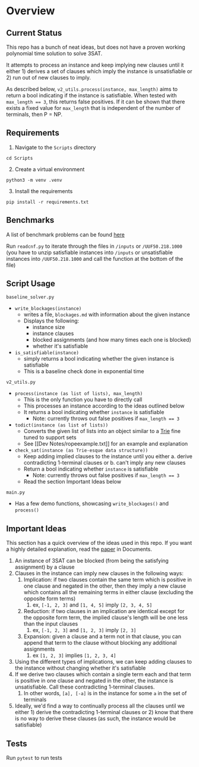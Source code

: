 # Overview

## Current Status

This repo has a bunch of neat ideas, but does not have a proven working polynomial time solution to solve 3SAT. 

It attempts to process an instance and keep implying new clauses until it either 1) derives a set of clauses which imply the instance is unsatisfiable or 2) run out of new clauses to imply.

As described below, `v2_utils.process(instance, max_length)` aims to return a bool indicating if the instance is satisfiable. When tested with `max_length == 3`, this returns false positives. If it can be shown that there exists a fixed value for `max_length` that is independent of the number of terminals, then P = NP.

## Requirements

1. Navigate to the `Scripts` directory

  ```
  cd Scripts
  ```

2. Create a virtual environment

  ```
  python3 -m venv .venv
  ```

3. Install the requirements

  ```
  pip install -r requirements.txt
  ```

## Benchmarks

A list of benchmark problems can be found [here](https://www.cs.ubc.ca/~hoos/SATLIB/benchm.html)

Run ``readcnf.py`` to iterate through the files in ``/inputs`` or ``/UUF50.218.1000`` (you have to unzip satisfiable instances into ``/inputs`` or unsatisfiable instances into ``/UUF50.218.1000`` and call the function at the bottom of the file)

## Script Usage

`baseline_solver.py`
 - `write_blockages(instance)`
   - writes a file, `blockages.md` with information about the given instance
   - Displays the following:
     - instance size
     - instance clauses
     - blocked assignments (and how many times each one is blocked)
     - whether it's satisfiable
 - `is_satisfiable(instance)`
   - simply returns a bool indicating whether the given instance is satisfiable
   - This is a baseline check done in exponential time

`v2_utils.py`
 - `process(instance (as list of lists), max_length)`
   - This is the only function you have to directly call
   - This processes an instance according to the ideas outlined below
   - It returns a bool indicating whether `instance` is satisfiable
     - Note: currently throws out false positives if `max_length == 3`
 - `todict(instance (as list of lists))`
   - Converts the given list of lists into an object similar to a [Trie](https://en.wikipedia.org/wiki/Trie) fine tuned to support sets
   - See [[Dev Notes/ropeexample.txt]] for an example and explanation
 - `check_sat(instance (as Trie-esque data structure))`
   - Keep adding implied clauses to the instance until you either
      a. derive contradicting 1-terminal clauses or
      b. can't imply any new clauses
   - Return a bool indicating whether `instance` is satisfiable
     - Note: currently throws out false positives if `max_length == 3`
   - Read the section Important Ideas below

`main.py`
 - Has a few demo functions, showcasing `write_blockages()` and `process()`

## Important Ideas

This section has a quick overview of the ideas used in this repo. If you want a highly detailed explanation, read the [paper](Documents/quigley_main.pdf) in Documents.

1. An instance of 3SAT can be blocked (from being the satisfying assignment) by a clause
2. Clauses in the instance can imply new clauses in the following ways:
   1. Implication: if two clauses contain the same term which is positive in one clause and negated in the other, then they imply a new clause which contains all the remaining terms in either clause (excluding the opposite form terms)
      1. ex, `[-1, 2, 3]` and `[1, 4, 5]` imply `[2, 3, 4, 5]`
   2. Reduction: if two clauses in an implication are identical except for the opposite form term, the implied clause's length will be one less than the input clauses
      1. ex, `[-1, 2, 3]` and `[1, 2, 3]` imply `[2, 3]`
   3. Expansion: given a clause and a term not in that clause, you can append that term to the clause without blocking any additional assignments
      1. ex `[1, 2, 3]` implies `[1, 2, 3, 4]`
3. Using the different types of implications, we can keep adding clauses to the instance without changing whether it's satisfiable
4. If we derive two clauses which contain a single term each and that term is positive in one clause and negated in the other, the instance is unsatisfiable. Call these contradicting 1-terminal clauses.
   1. In other words, `[a], [-a]` is in the instance for some `a` in the set of terminals
5. Ideally, we'd find a way to continually process all the clauses until we either 1) derive the contradicting 1-terminal clauses or 2) know that there is no way to derive these clauses (as such, the instance would be satisfiable)

## Tests

Run `pytest` to run tests